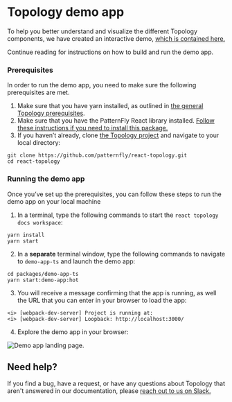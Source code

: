 [the general Topology prerequisites]: ../../README.md#prerequisites
# Topology demo app

To help you better understand and visualize the different Topology components, we have created an interactive demo, [which is contained here.](https://github.com/patternfly/react-topology/tree/main/packages/demo-app-ts)

Continue reading for instructions on how to build and run the demo app. 

### Prerequisites

In order to run the demo app, you need to make sure the following prerequisites are met. 

1. Make sure that you have yarn installed, as outlined in [the general Topology prerequisites].
1. Make sure that you have the PatternFly React library installed. [Follow these instructions if you  need to install this package.](https://github.com/patternfly/patternfly-react?tab=readme-ov-file#install-and-configure-patternfly-react)
1. If you haven’t already, clone [the Topology project](https://github.com/patternfly/react-topology) and navigate to your local directory:

``` 
git clone https://github.com/patternfly/react-topology.git
cd react-topology
```

### Running the demo app

Once you’ve set up the prerequisites, you can follow these steps to run the demo app on your local machine

1. In a terminal, type the following commands to start the `react topology docs workspace`:

```
yarn install
yarn start
```

2. In a **separate** terminal window, type the following commands to navigate to `demo-app-ts` and launch the demo app:

```
cd packages/demo-app-ts
yarn start:demo-app:hot
```

3. You will receive a message confirming that the app is running, as well the URL that you can enter in your browser to load the app:

```
<i> [webpack-dev-server] Project is running at:
<i> [webpack-dev-server] Loopback: http://localhost:3000/
```

4. Explore the demo app in your browser:

![Demo app landing page.](../../packages/module/patternfly-docs/content/examples/img/topology-demo-app.png)

## Need help? 
If you find a bug, have a request, or have any questions about Topology that aren't answered in our documentation, please [reach out to us on Slack.](https://patternfly.slack.com/archives/CK7URGJ2W)
